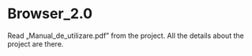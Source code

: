 # Browser_2.0
Read „Manual_de_utilizare.pdf” from the project. All the details about the project are there.
